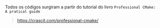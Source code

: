 Todos os códigos surgiram a partir do tutorial do livro `Professional CMake: A pratical guide`

> https://crascit.com/professional-cmake/
